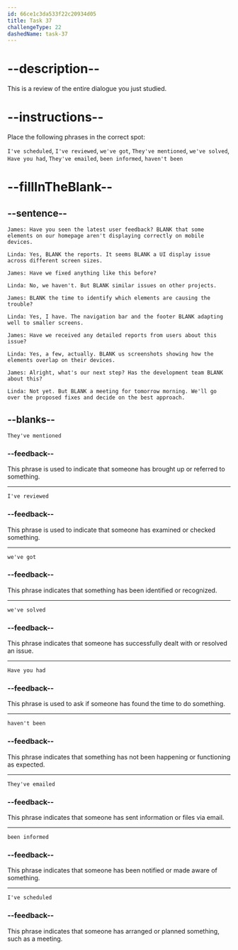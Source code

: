 ```yaml
---
id: 66ce1c3da533f22c20934d05
title: Task 37
challengeType: 22
dashedName: task-37
---
```


<!-- REVIEW -->

# --description--

This is a review of the entire dialogue you just studied.

# --instructions--

Place the following phrases in the correct spot:

`I've scheduled`, `I've reviewed`, `we've got`, `They've mentioned`, `we've solved`, `Have you had`, `They've emailed`, `been informed`, `haven't been`

# --fillInTheBlank--

## --sentence--

`James: Have you seen the latest user feedback? BLANK that some elements on our homepage aren't displaying correctly on mobile devices.`

`Linda: Yes, BLANK the reports. It seems BLANK a UI display issue across different screen sizes.`

`James: Have we fixed anything like this before?`

`Linda: No, we haven't. But BLANK similar issues on other projects.`

`James: BLANK the time to identify which elements are causing the trouble?`

`Linda: Yes, I have. The navigation bar and the footer BLANK adapting well to smaller screens.`

`James: Have we received any detailed reports from users about this issue?`

`Linda: Yes, a few, actually. BLANK us screenshots showing how the elements overlap on their devices.`

`James: Alright, what's our next step? Has the development team BLANK about this?`

`Linda: Not yet. But BLANK a meeting for tomorrow morning. We'll go over the proposed fixes and decide on the best approach.`

## --blanks--

`They've mentioned`

### --feedback--

This phrase is used to indicate that someone has brought up or referred to something.

---

`I've reviewed`

### --feedback--

This phrase is used to indicate that someone has examined or checked something.

---

`we've got`

### --feedback--

This phrase indicates that something has been identified or recognized.

---

`we've solved`

### --feedback--

This phrase indicates that someone has successfully dealt with or resolved an issue.

---

`Have you had`

### --feedback--

This phrase is used to ask if someone has found the time to do something.

---

`haven't been`

### --feedback--

This phrase indicates that something has not been happening or functioning as expected.

---

`They've emailed`

### --feedback--

This phrase indicates that someone has sent information or files via email.

---

`been informed`

### --feedback--

This phrase indicates that someone has been notified or made aware of something.

---

`I've scheduled`

### --feedback--

This phrase indicates that someone has arranged or planned something, such as a meeting.
